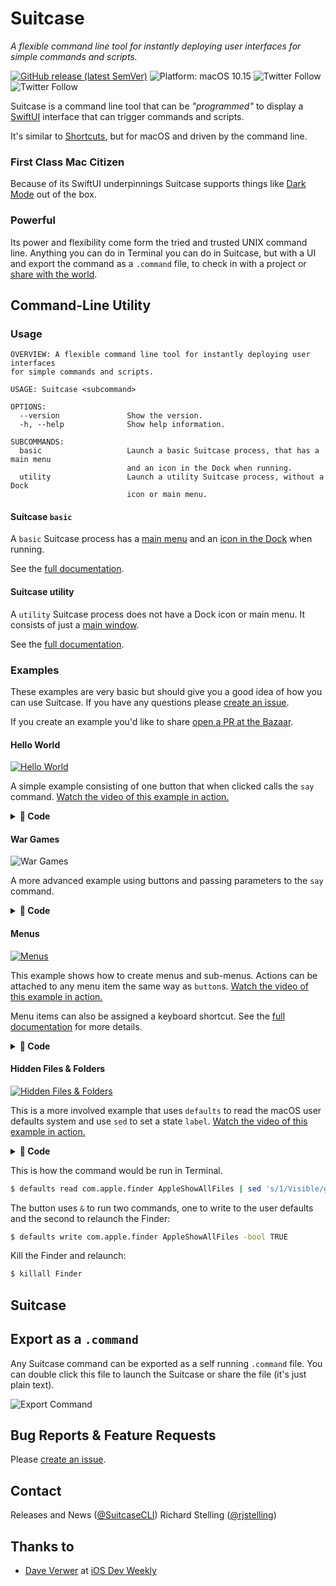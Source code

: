 # Suitcase

*A flexible command line tool for instantly deploying user interfaces for simple commands and scripts.*

[![GitHub release (latest SemVer)](https://img.shields.io/github/v/release/Impedimenta/Suitcase?sort=semver)](https://github.com/Impedimenta/Suitcase/releases) ![Platform: macOS 10.15](https://img.shields.io/badge/platform-macOS%2010.15-blue) ![Twitter Follow](https://img.shields.io/twitter/follow/SuitcaseCLI) ![Twitter Follow](https://img.shields.io/twitter/follow/rjstelling)

Suitcase is a command line tool that can be *"programmed"* to display a [SwiftUI](https://developer.apple.com/xcode/swiftui/) interface that can trigger commands and scripts. 

It's similar to [Shortcuts](https://apps.apple.com/us/app/shortcuts/id915249334), but for macOS and driven by the command line.

### First Class Mac Citizen 

Because of its SwiftUI underpinnings Suitcase supports things like [Dark Mode](https://support.apple.com/en-gb/HT208976) out of the box. 

### Powerful 

Its power and flexibility come form the tried and trusted UNIX command line. Anything you can do in Terminal you can do in Suitcase, but with a UI and export the command as a `.command` file, to check in with a project or [share with the world](https://github.com/Impedimenta/Suitcase-Bazaar).

## Command-Line Utility

### Usage

	OVERVIEW: A flexible command line tool for instantly deploying user interfaces
	for simple commands and scripts.

	USAGE: Suitcase <subcommand>

	OPTIONS:
	  --version               Show the version.
	  -h, --help              Show help information.

	SUBCOMMANDS:
	  basic                   Launch a basic Suitcase process, that has a main menu
							  and an icon in the Dock when running.
	  utility                 Launch a utility Suitcase process, without a Dock
							  icon or main menu.

#### Suitcase `basic`

A `basic` Suitcase process has a [main menu](https://developer.apple.com/documentation/appkit/nsapplication/menus) and an [icon in the Dock](https://developer.apple.com/documentation/appkit/nsdocktile) when running.

See the [full documentation](./Basic.md).

#### Suitcase utility

A `utility` Suitcase process does not have a Dock icon or main menu. It consists of just a [main window](https://developer.apple.com/documentation/appkit/nswindow).

See the [full documentation](./Utility.md).

### Examples

These examples are very basic but should give you a good idea of how you can use Suitcase. If you have any questions please [create an issue](https://github.com/Impedimenta/Suitcase/issues). 

If you create an example you'd like to share [open a PR at the Bazaar](https://github.com/Impedimenta/Suitcase-Bazaar).

#### Hello World

[![Hello World](./Resources/Hello-World-Example.png)](https://vimeo.com/413136057)

A simple example consisting of one button that when clicked calls the `say` command. [Watch the video of this example in action.](https://vimeo.com/413136057)

<details><summary><b>📝 Code</b></summary>

```bash
$ Suitcase --name="Demo App" --window-title="Hello World" \
  --window-width="200" --window-height="200" \
  --control-type="label" --control-title="Give a face to every voice…" \
  --control-type="button" \
  --control-title="🗣 Say hello" \
  --control-action="/usr/bin/say Hello World"
```
</details>
	
#### War Games

![War Games](./Resources/War-Games-Example.png)

A more advanced example using buttons and passing parameters to the `say` command.

<details><summary><b>📝 Code</b></summary>

```bash
$ Suitcase --name="War Games" \
 --control-title="Shall we play a game?" \
	--control-type="text-field" \
	--control-identifier="say.textfield" \
  --control-title="Daniel" \
	--control-type="button" \
	--control-group-identifier="g.btns" \
	--control-action="/usr/bin/say" \
	--control-action-parameter="-v,Daniel,say.textfield" \
  --control-title="Samantha" \
	--control-type="button" \
	--control-group-identifier="g.btns" \
	--control-action="/usr/bin/say" \
	--control-action-parameter="-v,Samantha,say.textfield" \
  --control-title="Veena" \
	--control-type="button" \
	--control-group-identifier="g.btns" \
	--control-action="/usr/bin/say" \
	--control-action-parameter="-v,Veena,say.textfield"
```
</details>

#### Menus

[![Menus](./Resources/Menus-Example.png)](https://vimeo.com/413141354)

This example shows how to create menus and sub-menus. Actions can be attached to any menu item the same way as `button`s. [Watch the video of this example in action.](https://vimeo.com/413141354)

Menu items can also be assigned a keyboard shortcut. See the [full documentation](./Basic.md) for more details. 

<details><summary><b>📝 Code</b></summary>
	
```bash
$ Suitcase --name="Demo App" --window-title="Menus" \
  --control-title="UUID" \
	--control-type="label" --control-identifier="com.label.uuid" \
  --menu-title="Action>Generate>UUID" \
	--menu-action="/usr/bin/uuidgen" \
	--menu-action-destination="com.label.uuid" \
  --menu-title="Action>Copy UUID" \
  --menu-shortcut="k" \
  --menu-action="/usr/bin/printenv com.label.uuid | /usr/bin/pbcopy"
```
</details>

#### Hidden Files & Folders

[![Hidden Files & Folders](./Resources/Hide-Example.png)](https://vimeo.com/413199912)

This is a more involved example that uses `defaults` to read the macOS user defaults system and use `sed` to set a state `label`. [Watch the video of this example in action.](https://vimeo.com/413199912)

<details><summary><b>📝 Code</b></summary>
	
```bash
$ Suitcase --name="Hidden Finder Settings" \
  --control-title="Hidden Files & Folders:" \
	--control-group-identifier="com.finder.hidden" \
	--control-type="label" \
  --control-title="unknown" \
	--control-group-identifier="com.finder.hidden" \
	--control-type="label" \
	--control-identifier="com.label.hidden.state" \
  --control-title="Refresh" \
	--control-group-identifier="com.finder.hidden" \
	--control-type="button" \
	--control-action="/usr/bin/defaults read com.apple.finder AppleShowAllFiles | /usr/bin/sed s/1/Visible/g;s/0/Hidden/g" \
	--control-action-destination="com.label.hidden.state" \
  --control-title="Enable" \
	--control-type="button" \
	--control-group-identifier="com.finder.hidden.buttons" \
	--control-action="/usr/bin/defaults write com.apple.finder AppleShowAllFiles -bool TRUE & /usr/bin/killall Finder" \
  --control-title="Disable" \
	--control-type="button" \
	--control-group-identifier="com.finder.hidden.buttons" \
	--control-action="/usr/bin/defaults write com.apple.finder AppleShowAllFiles -bool FALSE & /usr/bin/killall Finder"
```
</details>

This is how the command would be run in Terminal.

```bash
$ defaults read com.apple.finder AppleShowAllFiles | sed 's/1/Visible/g;s/0/Hidden/g'
```

The button uses `&` to run two commands, one to write to the user defaults and the second to relaunch the Finder:

```bash
$ defaults write com.apple.finder AppleShowAllFiles -bool TRUE
```

Kill the Finder and relaunch:

```bash
$ killall Finder
```

## Suitcase

## Export as a `.command`

Any Suitcase command can be exported as a self running `.command` file. You can double click this file to launch the Suitcase or share the file (it's just plain text).

![Export Command](./Resources/export-screenshot.png)

## Bug Reports & Feature Requests

Please [create an issue](https://github.com/Impedimenta/Suitcase/issues).

## Contact

Releases and News ([@SuitcaseCLI](https://twitter.com/SuitcaseCLI))
Richard Stelling ([@rjstelling](https://twitter.com/rjstelling))

## Thanks to

- [Dave Verwer](https://github.com/daveverwer) at [iOS Dev Weekly](https://iosdevweekly.com)
